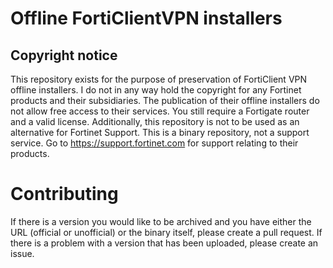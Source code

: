 # Offline FortiClientVPN installers

## Copyright notice
This repository exists for the purpose of preservation of FortiClient VPN offline installers. I do not in any way hold the copyright for any Fortinet products and their subsidiaries. The publication of their offline installers do not allow free access to their services. You still require a Fortigate router and a valid license. Additionally, this repository is not to be used as an alternative for Fortinet Support. This is a binary repository, not a support service. Go to https://support.fortinet.com for support relating to their products.

# Contributing
If there is a version you would like to be archived and you have either the URL (official or unofficial) or the binary itself, please create a pull request. If there is a problem with a version that has been uploaded, please create an issue.
